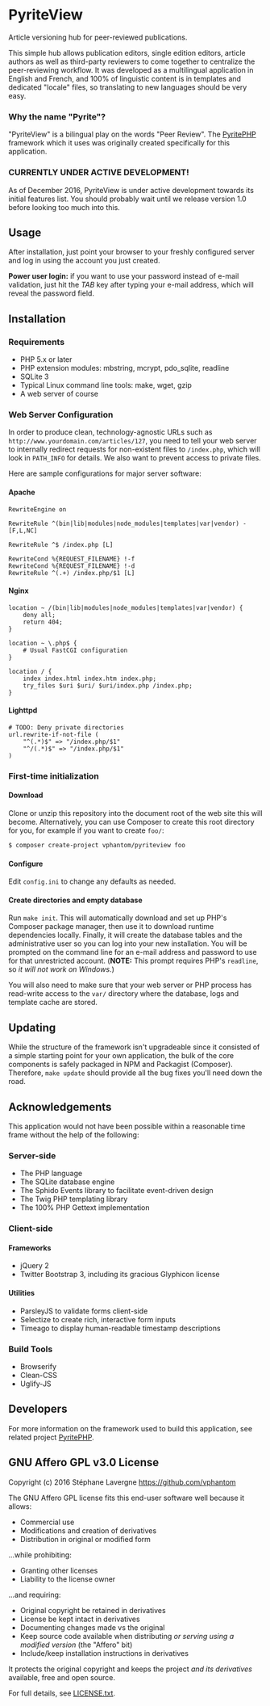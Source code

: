 # PyriteView

Article versioning hub for peer-reviewed publications.

This simple hub allows publication editors, single edition editors, article authors as well as third-party reviewers to come together to centralize the peer-reviewing workflow.  It was developed as a multilingual application in English and French, and 100% of linguistic content is in templates and dedicated "locale" files, so translating to new languages should be very easy.

### Why the name "Pyrite"?

"PyriteView" is a bilingual play on the words "Peer Review".  The [PyritePHP](https://github.com/vphantom/pyrite-php) framework which it uses was originally created specifically for this application.

### CURRENTLY UNDER ACTIVE DEVELOPMENT!

As of December 2016, PyriteView is under active development towards its initial features list.  You should probably wait until we release version 1.0 before looking too much into this.

## Usage

After installation, just point your browser to your freshly configured server and log in using the account you just created.

**Power user login:** if you want to use your password instead of e-mail validation, just hit the _TAB_ key after typing your e-mail address, which will reveal the password field.


## Installation

### Requirements

* PHP 5.x or later
* PHP extension modules: mbstring, mcrypt, pdo_sqlite, readline
* SQLite 3
* Typical Linux command line tools: make, wget, gzip
* A web server of course

### Web Server Configuration

In order to produce clean, technology-agnostic URLs such as `http://www.yourdomain.com/articles/127`, you need to tell your web server to internally redirect requests for non-existent files to `/index.php`, which will look in `PATH_INFO` for details.  We also want to prevent access to private files.

Here are sample configurations for major server software:

#### Apache

```
RewriteEngine on

RewriteRule ^(bin|lib|modules|node_modules|templates|var|vendor) - [F,L,NC]

RewriteRule ^$ /index.php [L]

RewriteCond %{REQUEST_FILENAME} !-f
RewriteCond %{REQUEST_FILENAME} !-d
RewriteRule ^(.+) /index.php/$1 [L]
```

#### Nginx

```
location ~ /(bin|lib|modules|node_modules|templates|var|vendor) {
    deny all;
    return 404;
}

location ~ \.php$ {
	# Usual FastCGI configuration
}

location / {
    index index.html index.htm index.php;
    try_files $uri $uri/ $uri/index.php /index.php;
}
```

#### Lighttpd

```
# TODO: Deny private directories
url.rewrite-if-not-file (
    "^(.*)$" => "/index.php/$1"
    "^/(.*)$" => "/index.php/$1"
)
```

### First-time initialization

#### Download

Clone or unzip this repository into the document root of the web site this will become.  Alternatively, you can use Composer to create this root directory for you, for example if you want to create `foo/`:

```sh
$ composer create-project vphantom/pyriteview foo
```

#### Configure

Edit `config.ini` to change any defaults as needed.

#### Create directories and empty database

Run `make init`.  This will automatically download and set up PHP's Composer package manager, then use it to download runtime dependencies locally.  Finally, it will create the database tables and the administrative user so you can log into your new installation.  You will be prompted on the command line for an e-mail address and password to use for that unrestricted account.  (**NOTE:** This prompt requires PHP's `readline`, so *it will not work on Windows*.)

You will also need to make sure that your web server or PHP process has read-write access to the `var/` directory where the database, logs and template cache are stored.


## Updating

While the structure of the framework isn't upgradeable since it consisted of a simple starting point for your own application, the bulk of the core components is safely packaged in NPM and Packagist (Composer).  Therefore, `make update` should provide all the bug fixes you'll need down the road.

## Acknowledgements

This application would not have been possible within a reasonable time frame without the help of the following:

### Server-side

* The PHP language
* The SQLite database engine
* The Sphido Events library to facilitate event-driven design
* The Twig PHP templating library
* The 100% PHP Gettext implementation

### Client-side

#### Frameworks

* jQuery 2
* Twitter Bootstrap 3, including its gracious Glyphicon license

#### Utilities

* ParsleyJS to validate forms client-side
* Selectize to create rich, interactive form inputs
* Timeago to display human-readable timestamp descriptions

### Build Tools

* Browserify
* Clean-CSS
* Uglify-JS


## Developers

For more information on the framework used to build this application, see related project [PyritePHP](https://github.com/vphantom/pyrite-php).


## GNU Affero GPL v3.0 License

Copyright (c) 2016 Stéphane Lavergne <https://github.com/vphantom>

The GNU Affero GPL license fits this end-user software well because it allows:

* Commercial use
* Modifications and creation of derivatives
* Distribution in original or modified form

...while prohibiting:

* Granting other licenses
* Liability to the license owner

...and requiring:

* Original copyright be retained in derivatives
* License be kept intact in derivatives
* Documenting changes made vs the original
* Keep source code available when distributing *or serving using a modified version* (the "Affero" bit)
* Include/keep installation instructions in derivatives

It protects the original copyright and keeps the project *and its derivatives* available, free and open source.

For full details, see [LICENSE.txt](LICENSE.txt).
